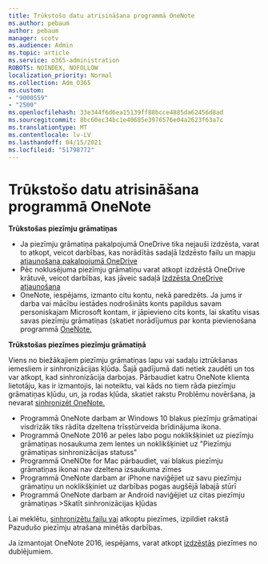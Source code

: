 ```yaml
---
title: Trūkstošo datu atrisināšana programmā OneNote
ms.author: pebaum
author: pebaum
manager: scotv
ms.audience: Admin
ms.topic: article
ms.service: o365-administration
ROBOTS: NOINDEX, NOFOLLOW
localization_priority: Normal
ms.collection: Adm_O365
ms.custom:
- "9000559"
- "2500"
ms.openlocfilehash: 33e344f6d6ea15139ff88bcce4885da62456d8ad
ms.sourcegitcommit: 8bc60ec34bc1e40685e3976576e04a2623f63a7c
ms.translationtype: MT
ms.contentlocale: lv-LV
ms.lasthandoff: 04/15/2021
ms.locfileid: "51798772"
---
```

# <a name="resolving-missing-data-in-onenote"></a>Trūkstošo datu atrisināšana programmā OneNote

**Trūkstošas piezīmju grāmatiņas**

- Ja piezīmju grāmatiņa pakalpojumā OneDrive tika nejauši izdzēsta, varat to atkopt, veicot darbības, kas norādītās sadaļā Izdzēsto failu un mapju [atjaunošana pakalpojumā OneDrive](https://support.office.com/article/949ada80-0026-4db3-a953-c99083e6a84f)
- Pēc noklusējuma piezīmju grāmatiņu varat atkopt izdzēstā OneDrive krātuvē, veicot darbības, kas jāveic sadaļā [Izdzēsta OneDrive atjaunošana](https://docs.microsoft.com/onedrive/restore-deleted-onedrive)
- OneNote, iespējams, izmanto citu kontu, nekā paredzēts. Ja jums ir darba vai mācību iestādes nodrošināts konts papildus savam personiskajam Microsoft kontam, ir jāpievieno cits konts, lai skatītu visas savas piezīmju grāmatiņas (skatiet norādījumus par konta pievienošana programmā [OneNote.](https://support.office.com/article/5afff855-54ee-47e4-a773-db048d4ac299)

**Trūkstošas piezīmes piezīmju grāmatiņā**

Viens no biežākajiem piezīmju grāmatiņas lapu vai sadaļu iztrūkšanas iemesliem ir sinhronizācijas kļūda. Šajā gadījumā dati netiek zaudēti un tos var atkopt, kad sinhronizācija darbojas. Pārbaudiet katru OneNote klienta lietotāju, kas ir izmantojis, lai noteiktu, vai kāds no tiem rāda piezīmju grāmatiņas kļūdu, un, ja rodas kļūda, skatiet rakstu Problēmu novēršana, ja nevarat [sinhronizēt OneNote.](https://support.office.com/article/299495ef-66d1-448f-90c1-b785a6968d45)

- Programmā OneNote darbam ar Windows 10 blakus piezīmju grāmatiņai visdrīzāk tiks rādīta dzeltena trīsstūrveida brīdinājuma ikona.
- Programmā OneNote 2016 ar peles labo pogu noklikšķiniet uz piezīmju grāmatiņas nosaukuma zem lentes un noklikšķiniet uz "Piezīmju grāmatiņas sinhronizācijas statuss"
- Programmā OneNOte for Mac pārbaudiet, vai blakus piezīmju grāmatiņas ikonai nav dzeltena izsaukuma zīmes
- Programmā OneNote darbam ar iPhone naviģējiet uz savu piezīmju grāmatiņu un noklikšķiniet uz darbības pogas augšējā labajā stūrī
- Programmā OneNote darbam ar Android naviģējiet uz citas piezīmju grāmatiņas >Skatīt sinhronizācijas kļūdas

Lai meklētu, [sinhronizētu failu vai](https://support.office.com/article/32cb2bd7-afe7-44d2-a711-398a88421287) atkoptu piezīmes, izpildiet rakstā Pazudušo piezīmju atrašana minētās darbības.

Ja izmantojat OneNote 2016, iespējams, varat atkopt [izdzēstās](https://support.office.com/article/32ed1036-74fd-4c21-bc28-033a486e6b14) piezīmes no dublējumiem.